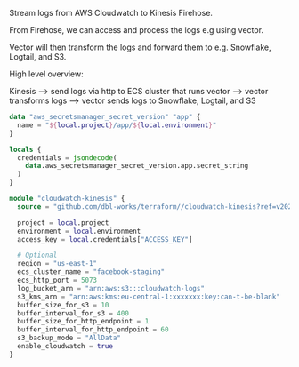 Stream logs from AWS Cloudwatch to Kinesis Firehose.

From Firehose, we can access and process the logs e.g using vector.

Vector will then transform the logs and forward them to e.g. Snowflake, Logtail, and S3.

High level overview:

Kinesis --> send logs via http to ECS cluster that runs vector --> vector transforms logs --> vector sends logs to Snowflake, Logtail, and S3

```terraform
data "aws_secretsmanager_secret_version" "app" {
  name = "${local.project}/app/${local.environment}"
}

locals {
  credentials = jsondecode(
    data.aws_secretsmanager_secret_version.app.secret_string
  )
}

module "cloudwatch-kinesis" {
  source = "github.com/dbl-works/terraform//cloudwatch-kinesis?ref=v2023.03.30"

  project = local.project
  environment = local.environment
  access_key = local.credentials["ACCESS_KEY"]

  # Optional
  region = "us-east-1"
  ecs_cluster_name = "facebook-staging"
  ecs_http_port = 5073
  log_bucket_arn = "arn:aws:s3:::cloudwatch-logs"
  s3_kms_arn = "arn:aws:kms:eu-central-1:xxxxxxx:key:can-t-be-blank"
  buffer_size_for_s3 = 10
  buffer_interval_for_s3 = 400
  buffer_size_for_http_endpoint = 1
  buffer_interval_for_http_endpoint = 60
  s3_backup_mode = "AllData"
  enable_cloudwatch = true
}
```
